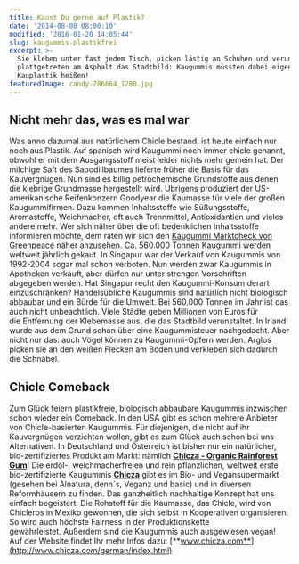 ```yaml
---
title: Kaust Du gerne auf Plastik?
date: '2014-08-08 08:00:10'
modified: '2016-01-20 14:05:44'
slug: kaugummis-plastikfrei
excerpt: >-
  Sie kleben unter fast jedem Tisch, picken lästig an Schuhen und verunstalten
  plattgetreten am Asphalt das Stadtbild: Kaugummis müssten dabei eigentlich
  Kauplastik heißen! 
featuredImage: candy-286664_1280.jpg
---
```


## Nicht mehr das, was es mal war

Was anno dazumal aus natürlichem Chicle bestand, ist heute einfach nur noch aus Plastik. Auf spanisch wird Kaugummi noch immer chicle genannt, obwohl er mit dem Ausgangsstoff meist leider nichts mehr gemein hat. Der milchige Saft des Sapodillbaumes lieferte früher die Basis für das Kauvergnügen. Nun sind es billig petrochemische Grundstoffe aus denen die klebrige Grundmasse hergestellt wird. Übrigens produziert der US-amerikanische Reifenkonzern Goodyear die Kaumasse für viele der großen Kaugummifirmen. Dazu kommen Inhaltsstoffe wie Süßungsstoffe, Aromastoffe, Weichmacher, oft auch Trennmittel, Antioxidantien und vieles andere mehr. Wer sich näher über die oft bedenklichen Inhaltsstoffe informieren möchte, dem raten wir sich den [Kaugummi Marktcheck von Greenpeace](http://www.greenpeace.org/austria/de/marktcheck/produktbewertungen/produktchecks/2013/Check-Kaugummis-2013/) näher anzusehen. Ca. 560.000 Tonnen Kaugummi werden weltweit jährlich gekaut. In Singapur war der Verkauf von Kaugummis von 1992-2004 sogar mal schon verboten. Nun werden zwar Kaugummis in Apotheken verkauft, aber dürfen nur unter strengen Vorschriften abgegeben werden. Hat Singapur recht den Kaugummi-Konsum derart einzuschränken? Handelsübliche Kaugummis sind natürlich nicht biologisch abbaubar und ein Bürde für die Umwelt. Bei 560.000 Tonnen im Jahr ist das auch nicht unbeachtlich. Viele Städte geben Millionen von Euros für die Entfernung der Klebemasse aus, die das Stadtbild verunstaltet. In Irland wurde aus dem Grund schon über eine Kaugummisteuer nachgedacht. Aber nicht nur das: auch Vögel können zu Kaugummi-Opfern werden. Arglos picken sie an den weißen Flecken am Boden und verkleben sich dadurch die Schnäbel.

## Chicle Comeback

Zum Glück feiern plastikfreie, biologisch abbaubare Kaugummis inzwischen schon wieder ein Comeback. In den USA gibt es schon mehrere Anbieter von Chicle-basierten Kaugummis. Für diejenigen, die nicht auf ihr Kauvergnügen verzichten wollen, gibt es zum Glück auch schon bei uns Alternativen. In Deutschland und Österreich ist bisher nur ein natürlicher, bio-zertifiziertes Produkt am Markt: nämlich [**Chicza - Organic Rainforest Gum**](http://www.chicza.com/german/index.html)! Die erdöl-, weichmacherfreien und rein pflanzlichen, weltweit erste bio-zertifizierte Kaugummis **[Chicza](http://www.chicza.com/)** gibt es im Bio- und Vegansupermarkt (gesehen bei Alnatura, denn´s, Veganz und basic) und in diversen Reformhäusern zu finden. Das ganzheitlich nachhaltige Konzept hat uns einfach begeistert. Die Rohstoff für die Kaumasse, das Chicle, wird von Chicleros in Mexiko gewonnen, die sich selbst in Kooperativen organisieren. So wird auch höchste Fairness in der Produktionskette gewährleistet. Außerdem sind die Kaugummis auch ausgewiesen vegan! Auf der Website findet Ihr mehr Infos dazu: [**www.chicza.com**](http://www.chicza.com/german/index.html) [<!-- Image removed (no copyright): chicza.jpg -->](https://www.veganblatt.com/i/chicza.jpg)
